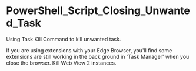 # PowerShell_Script_Closing_Unwanted_Task
Using Task Kill Command to kill unwanted task.

If you are using extensions with your Edge Browser, you'll find some extensions are still working in the back ground in 'Task Manager' when you close the browser.
Kill Web View 2 instances.

